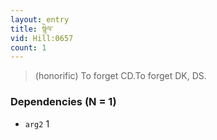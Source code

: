 ```yaml
---
layout: entry
title: སྙེལ་
vid: Hill:0657
count: 1
---
```

> (honorific) To forget CD\.To forget DK, DS\.


### Dependencies (N = 1)
* `arg2` 1
